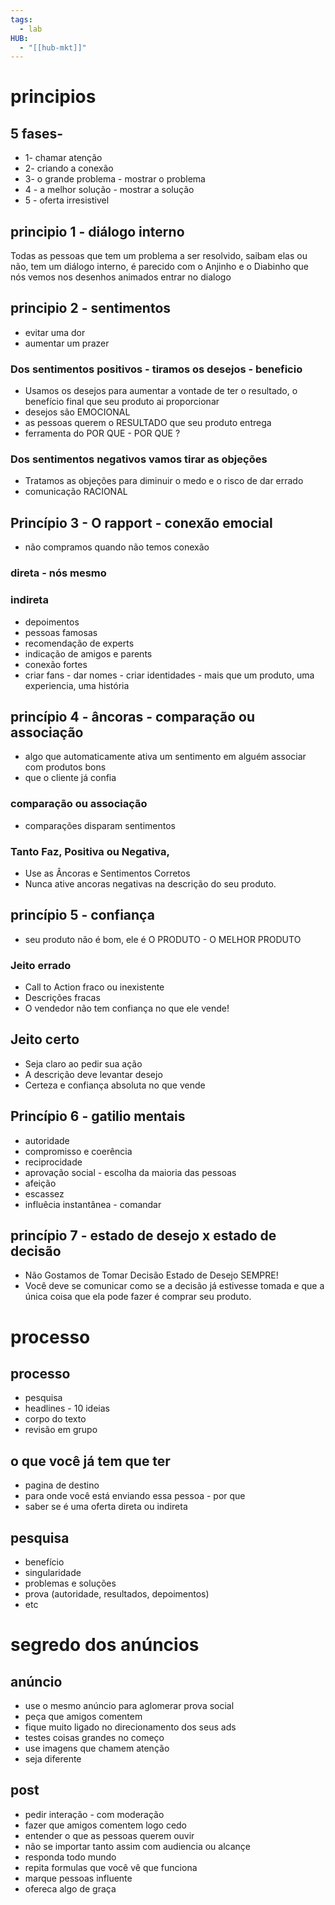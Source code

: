 ```yaml
---
tags:
  - lab
HUB:
  - "[[hub-mkt]]"
---
```



#  principios
 
## 5 fases-
- 1- chamar atenção
- 2- criando a conexão
- 3- o grande problema - mostrar o problema
- 4 - a melhor solução - mostrar a solução
- 5 - oferta irresistivel

## principio 1 - diálogo interno
Todas as pessoas que tem um problema a ser resolvido, saibam elas ou não, tem um diálogo interno, é parecido com o Anjinho e o Diabinho que nós vemos nos desenhos animados entrar no dialogo

## principio 2 - sentimentos
-  evitar uma dor
- aumentar um prazer
### Dos sentimentos positivos - tiramos os desejos - beneficio
- Usamos os desejos para aumentar a vontade de ter o resultado, o benefício final que seu produto
ai proporcionar
- desejos são EMOCIONAL
-  as pessoas querem o RESULTADO que seu produto entrega
-  ferramenta do POR QUE - POR QUE ?  
### Dos sentimentos negativos vamos tirar as objeções
- Tratamos as objeções para diminuir o medo e o risco de dar errado 
- comunicação RACIONAL

## Princípio 3 - O rapport - conexão emocial
-  não compramos quando não temos conexão  
### direta - nós mesmo
### indireta 
- depoimentos
- pessoas famosas
- recomendação de experts
- indicação de amigos e parents
- conexão fortes
- criar fans - dar nomes - criar identidades - mais que um produto, uma experiencia, uma história

## princípio 4 - âncoras - comparação ou  associação
-  algo que automaticamente ativa um sentimento em alguém associar com produtos bons 
-  que o cliente já confia

### comparação ou associação 
- comparações disparam sentimentos

### Tanto Faz, Positiva ou Negativa, 
- Use as Âncoras e Sentimentos Corretos 
- Nunca ative ancoras negativas na descrição do seu produto.

## princípio 5 - confiança 
- seu produto não é bom, ele é O PRODUTO - O MELHOR PRODUTO
### Jeito errado
- Call to Action fraco ou inexistente
- Descrições fracas
- O vendedor não tem confiança no que ele vende!

## Jeito certo
- Seja claro ao pedir sua ação
- A descrição deve levantar desejo
- Certeza e confiança absoluta no que vende


## Princípio 6 - gatilio mentais
 
 - autoridade
 - compromisso e coerência
 - reciprocidade
 - aprovação social - escolha da maioria das pessoas
 -  afeição
 - escassez 
 - influêcia instantânea - comandar

## princípio 7 - estado de desejo x estado de decisão
- Não Gostamos de Tomar Decisão Estado de Desejo SEMPRE!
- Você deve se comunicar como se a decisão já estivesse tomada e que a única coisa que ela pode fazer é comprar seu produto.  

# processo

## processo
- pesquisa
- headlines - 10 ideias
- corpo do texto
- revisão em grupo

## o que você já tem que ter
- pagina de destino
- para onde você está enviando essa pessoa - por que
- saber se é uma oferta direta ou indireta

## pesquisa
- benefício
- singularidade
- problemas e soluções
- prova (autoridade, resultados, depoimentos)
- etc  

# segredo dos anúncios

## anúncio
- use o mesmo anúncio para aglomerar prova social
- peça que amigos comentem
- fique muito ligado no direcionamento dos seus ads
- testes coisas grandes no começo
- use imagens que chamem atenção
- seja diferente

## post
 - pedir interação - com moderação
 - fazer que amigos comentem logo cedo
 - entender o que as pessoas querem ouvir
 - não se importar tanto assim com audiencia ou alcançe
 - responda todo mundo
 - repita formulas que você vê que funciona
 - marque pessoas influente
 - ofereca algo de graça